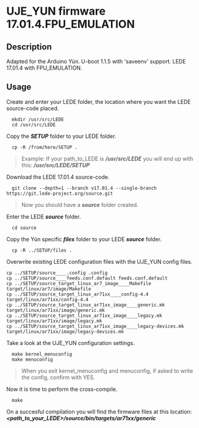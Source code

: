 # UJE_YUN firmware 17.01.4.FPU_EMULATION

## Description

Adapted for the Arduino Yún.
U-boot 1.1.5 with 'saveenv' support.
LEDE 17.01.4 with FPU_EMULATION.

## Usage

Create and enter your LEDE folder,
the location where you want the LEDE source-code placed.
```
  mkdir /usr/src/LEDE
  cd /usr/src/LEDE
```

Copy the ***SETUP*** folder to your LEDE folder.
```
  cp -R /from/here/SETUP .
```
>  Example: If your path_to_LEDE is ***/usr/src/LEDE***
>           you will end up with this: ***/usr/src/LEDE/SETUP***

Download the LEDE 17.01.4 source-code.
```
  git clone --depth=1 --branch v17.01.4 --single-branch https://git.lede-project.org/source.git
```
>  Now you should have a ***source*** folder created.

Enter the LEDE ***source*** folder.
```
  cd source
```

Copy the Yún specific ***files*** folder to your LEDE ***source*** folder.
```
  cp -R ../SETUP/files .
```

Overwrite existing LEDE configuration files with the UJE_YUN config files.
```
cp ../SETUP/source____.config .config
cp ../SETUP/source____feeds.conf.default feeds.conf.default
cp ../SETUP/source_target_linux_ar7_image____Makefile target/linux/ar7/image/Makefile
cp ../SETUP/source_target_linux_ar71xx____config-4.4 target/linux/ar71xx/config-4.4
cp ../SETUP/source_target_linux_ar71xx_image____generic.mk target/linux/ar71xx/image/generic.mk
cp ../SETUP/source_target_linux_ar71xx_image____legacy.mk target/linux/ar71xx/image/legacy.mk
cp ../SETUP/source_target_linux_ar71xx_image____legacy-devices.mk target/linux/ar71xx/image/legacy-devices.mk
```

Take a look at the UJE_YUN configuration settings.
```
  make kernel_menuconfig
  make menuconfig
```
>  When you exit kernel_menuconfig and menuconfig,
>  if asked to write the config, confirm with YES.

Now it is time to perform the cross-compile.
```
  make
```

On a succesful compilation you will find the firmware files at this location:
  ***<path_to_your_LEDE>/source/bin/targets/ar71xx/generic***




  
  